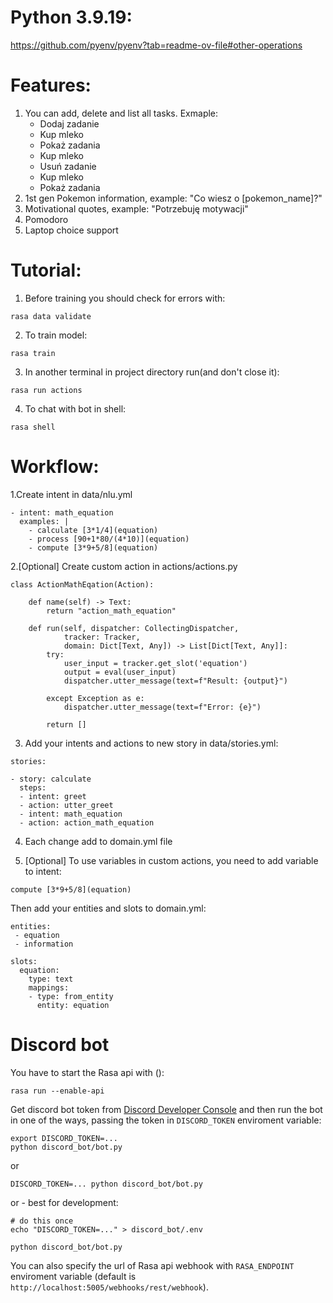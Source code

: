 # Python 3.9.19:
https://github.com/pyenv/pyenv?tab=readme-ov-file#other-operations

# Features:
1. You can add, delete and list all tasks. Exmaple:
   - Dodaj zadanie
   - Kup mleko
   - Pokaż zadania
   - Kup mleko
   - Usuń zadanie
   - Kup mleko
   - Pokaż zadania
2. 1st gen Pokemon information, example: "Co wiesz o [pokemon_name]?"
3. Motivational quotes, example: "Potrzebuję motywacji"
4. Pomodoro
5. Laptop choice support

# Tutorial:
1. Before training you should check for errors with:
```
rasa data validate
```
2. To train model:
```
rasa train
```
3. In another terminal in project directory run(and don't close it):
```
rasa run actions
```
4.  To chat with bot in shell:
```
rasa shell
```

# Workflow:

1.Create intent in data/nlu.yml
```
- intent: math_equation
  examples: |
    - calculate [3*1/4](equation)
    - process [90+1*80/(4*10)](equation)
    - compute [3*9+5/8](equation)
```
2.[Optional] Create custom action in actions/actions.py
```
class ActionMathEqation(Action):

    def name(self) -> Text:
        return "action_math_equation"

    def run(self, dispatcher: CollectingDispatcher,
            tracker: Tracker,
            domain: Dict[Text, Any]) -> List[Dict[Text, Any]]:
        try:
            user_input = tracker.get_slot('equation')
            output = eval(user_input)
            dispatcher.utter_message(text=f"Result: {output}")

        except Exception as e:
            dispatcher.utter_message(text=f"Error: {e}")

        return []
```
3. Add your intents and actions to new story in data/stories.yml:
```
stories:

- story: calculate
  steps:
  - intent: greet
  - action: utter_greet
  - intent: math_equation
  - action: action_math_equation
```
4. Each change add to domain.yml file

5. [Optional] To use variables in custom actions, you need to add variable to intent:
```
compute [3*9+5/8](equation)
```
Then add your entities and slots to domain.yml:
```
entities:
 - equation
 - information

slots:
  equation:
    type: text
    mappings:
    - type: from_entity
      entity: equation
```

# Discord bot

You have to start the Rasa api with ():

```console
rasa run --enable-api
```

Get discord bot token from [Discord Developer
Console](https://discord.com/developers/) and then run the bot in one of the
ways, passing the token in `DISCORD_TOKEN` enviroment variable:

```console
export DISCORD_TOKEN=...
python discord_bot/bot.py
```

or

```console
DISCORD_TOKEN=... python discord_bot/bot.py
```

or - best for development:

```console
# do this once
echo "DISCORD_TOKEN=..." > discord_bot/.env

python discord_bot/bot.py
```

You can also specify the url of Rasa api webhook with `RASA_ENDPOINT`
enviroment variable (default is
`http://localhost:5005/webhooks/rest/webhook`).
